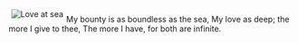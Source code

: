 <html>
 <head>
   <style>
     img {
       float: left;       


       width: 20px;
       padding: 5px
     }
   </style>
 </head>
 <body> 
   <img src="https://cdn.pixabay.com/photo/2017/09/09/15/46/vitamin-2732432_1280.jpg" alt="Love at sea">
   <p> 
     My bounty is as boundless as the sea, My love as deep; 
     the more I give to thee, The more I have, 
     for both are infinite. 
   </p>
 </body>
</html>